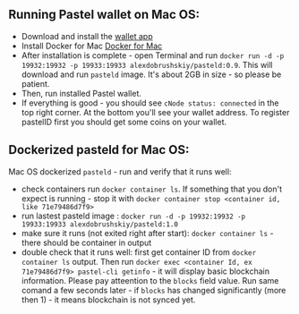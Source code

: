 Running Pastel wallet on Mac OS:
--------------------------------

 - Download and install the [wallet app](https://dobrushskiy.name/static/Pastel-1.0.0.dmg)
 - Install Docker for Mac [Docker for Mac](https://docs.docker.com/docker-for-mac/install/)
 - After installation is complete - open Terminal and run `docker run -d -p 19932:19932 -p 19933:19933 alexdobrushskiy/pasteld:0.9`. This will download and run `pasteld` image. It's about 2GB in size - so please be patient. 
 - Then, run installed Pastel wallet. 
 - If everything is good - you should see `cNode status: connected` in the top right corner. At the bottom you'll see your wallet address. To register pastelID first you should get some coins on your wallet.
 
Dockerized pasteld for Mac OS:
------------------------------
Mac OS dockerized `pasteld` - run and verify that it runs well:
 - check containers run `docker container ls`. If something that you don't expect is running - stop it with `docker container stop <container id, like 71e79486d7f9>` 
 - run lastest pasteld image : `docker run -d -p 19932:19932 -p 19933:19933 alexdobrushskiy/pasteld:1.0` 
 - make sure it runs (not exited right after start): `docker container ls` - there should be container in output
 - double check that it runs well: first get container ID from `docker container ls` output. Then run `docker exec <container Id, ex 71e79486d7f9> pastel-cli getinfo` - it will display basic blockchain information. Please pay atteention to the `blocks` field value. Run same comand a few seconds later - if `blocks` has changed significantly (more then 1) - it means blockchain is not synced yet. 
    